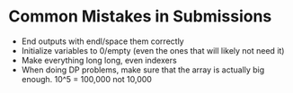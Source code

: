 # Common Mistakes in Submissions

* End outputs with endl/space them correctly
* Initialize variables to 0/empty (even the ones that will likely not need it)
* Make everything long long, even indexers
* When doing DP problems, make sure that the array is actually big enough. 10^5 = 100,000 not 10,000